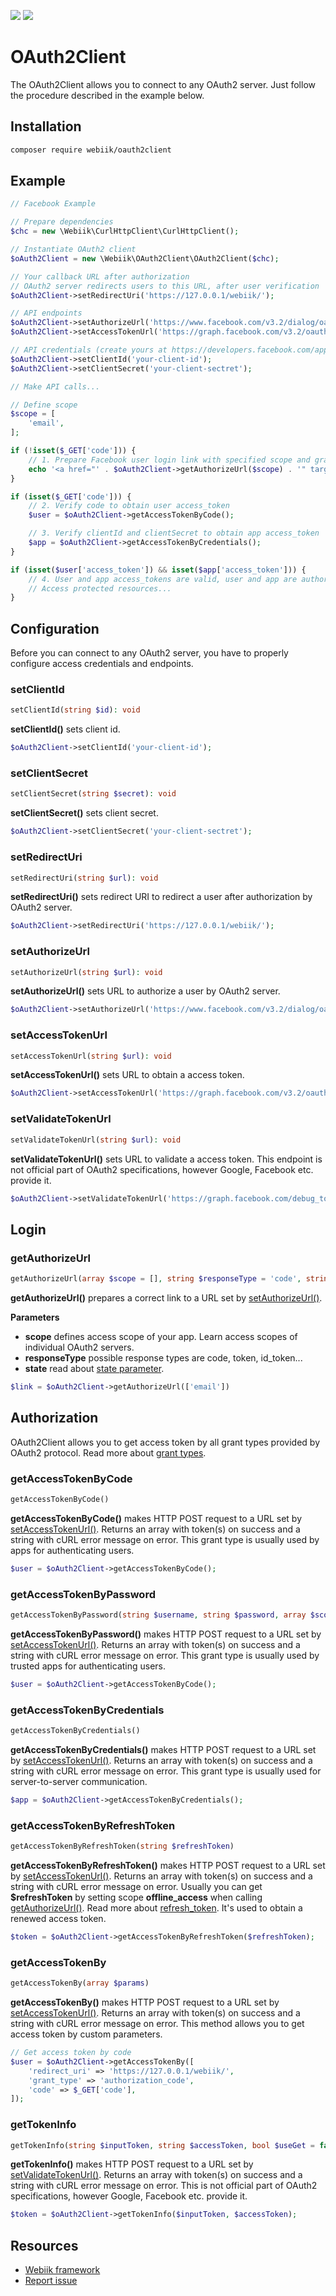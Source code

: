 <p align="left">
<img src="https://img.shields.io/packagist/l/webiik/webiik.svg"/>
<img src="https://img.shields.io/badge/dependencies-2-brightgreen.svg"/>
</p>

OAuth2Client
============
The OAuth2Client allows you to connect to any OAuth2 server. Just follow the procedure described in the example below.

Installation
------------
```bash
composer require webiik/oauth2client
```

Example
-------
```php
// Facebook Example

// Prepare dependencies
$chc = new \Webiik\CurlHttpClient\CurlHttpClient();

// Instantiate OAuth2 client
$oAuth2Client = new \Webiik\OAuth2Client\OAuth2Client($chc);

// Your callback URL after authorization
// OAuth2 server redirects users to this URL, after user verification
$oAuth2Client->setRedirectUri('https://127.0.0.1/webiik/');

// API endpoints
$oAuth2Client->setAuthorizeUrl('https://www.facebook.com/v3.2/dialog/oauth');
$oAuth2Client->setAccessTokenUrl('https://graph.facebook.com/v3.2/oauth/access_token');

// API credentials (create yours at https://developers.facebook.com/apps/)
$oAuth2Client->setClientId('your-client-id');
$oAuth2Client->setClientSecret('your-client-sectret');

// Make API calls...

// Define scope
$scope = [
    'email',
];

if (!isset($_GET['code'])) {
    // 1. Prepare Facebook user login link with specified scope and grand type
    echo '<a href="' . $oAuth2Client->getAuthorizeUrl($scope) . '" target="_blank">Authorize with Facebook</a><br/>';
}

if (isset($_GET['code'])) {
    // 2. Verify code to obtain user access_token
    $user = $oAuth2Client->getAccessTokenByCode();

    // 3. Verify clientId and clientSecret to obtain app access_token
    $app = $oAuth2Client->getAccessTokenByCredentials();
}

if (isset($user['access_token']) && isset($app['access_token'])) {
    // 4. User and app access_tokens are valid, user and app are authorized by Facebook
    // Access protected resources...
}
```

Configuration
-------------
Before you can connect to any OAuth2 server, you have to properly configure access credentials and endpoints.

### setClientId
```php
setClientId(string $id): void
```
**setClientId()** sets client id.
```php
$oAuth2Client->setClientId('your-client-id');
```

### setClientSecret
```php
setClientSecret(string $secret): void
```
**setClientSecret()** sets client secret.
```php
$oAuth2Client->setClientSecret('your-client-sectret');
```

### setRedirectUri
```php
setRedirectUri(string $url): void
```
**setRedirectUri()** sets redirect URI to redirect a user after authorization by OAuth2 server.
```php
$oAuth2Client->setRedirectUri('https://127.0.0.1/webiik/');
```

### setAuthorizeUrl
```php
setAuthorizeUrl(string $url): void
```
**setAuthorizeUrl()** sets URL to authorize a user by OAuth2 server.
```php
$oAuth2Client->setAuthorizeUrl('https://www.facebook.com/v3.2/dialog/oauth');
```

### setAccessTokenUrl
```php
setAccessTokenUrl(string $url): void
```
**setAccessTokenUrl()** sets URL to obtain a access token.
```php
$oAuth2Client->setAccessTokenUrl('https://graph.facebook.com/v3.2/oauth/access_token');
```

### setValidateTokenUrl
```php
setValidateTokenUrl(string $url): void
```
**setValidateTokenUrl()** sets URL to validate a access token. This endpoint is not official part of OAuth2 specifications, however Google, Facebook etc. provide it.
```php
$oAuth2Client->setValidateTokenUrl('https://graph.facebook.com/debug_token');
```

Login
-------
### getAuthorizeUrl
```php
getAuthorizeUrl(array $scope = [], string $responseType = 'code', string $state = ''): string
```
**getAuthorizeUrl()** prepares a correct link to a URL set by [setAuthorizeUrl()](#setauthorizeurl).

**Parameters**
* **scope** defines access scope of your app. Learn access scopes of individual OAuth2 servers. 
* **responseType** possible response types are code, token, id_token...
* **state** read about [state parameter](https://auth0.com/docs/protocols/oauth2/oauth-state).
```php
$link = $oAuth2Client->getAuthorizeUrl(['email'])
```

Authorization
-------------
OAuth2Client allows you to get access token by all grant types provided by OAuth2 protocol. Read more about [grant types](https://auth0.com/docs/protocols/oauth2#authorization-grant-types).

### getAccessTokenByCode
```php
getAccessTokenByCode()
```
**getAccessTokenByCode()** makes HTTP POST request to a URL set by [setAccessTokenUrl()](#setaccesstokenurl). Returns an array with token(s) on success and a string with cURL error message on error. This grant type is usually used by apps for authenticating users.
```php
$user = $oAuth2Client->getAccessTokenByCode();
```

### getAccessTokenByPassword
```php
getAccessTokenByPassword(string $username, string $password, array $scope = [])
```
**getAccessTokenByPassword()** makes HTTP POST request to a URL set by [setAccessTokenUrl()](#setaccesstokenurl). Returns an array with token(s) on success and a string with cURL error message on error. This grant type is usually used by trusted apps for authenticating users.
```php
$user = $oAuth2Client->getAccessTokenByCode();
```

### getAccessTokenByCredentials
```php
getAccessTokenByCredentials()
```
**getAccessTokenByCredentials()** makes HTTP POST request to a URL set by [setAccessTokenUrl()](#setaccesstokenurl). Returns an array with token(s) on success and a string with cURL error message on error. This grant type is usually used for server-to-server communication.
```php
$app = $oAuth2Client->getAccessTokenByCredentials();
```

### getAccessTokenByRefreshToken
```php
getAccessTokenByRefreshToken(string $refreshToken)
```
**getAccessTokenByRefreshToken()** makes HTTP POST request to a URL set by [setAccessTokenUrl()](#setaccesstokenurl). Returns an array with token(s) on success and a string with cURL error message on error. Usually you can get **$refreshToken** by setting scope **offline_access** when calling [getAuthorizeUrl()](#getauthorizeurl). Read more about [refresh_token](#https://auth0.com/docs/tokens/refresh-token/current). It's used to obtain a renewed access token.
```php
$token = $oAuth2Client->getAccessTokenByRefreshToken($refreshToken);
```

### getAccessTokenBy
```php
getAccessTokenBy(array $params)
```
**getAccessTokenBy()** makes HTTP POST request to a URL set by [setAccessTokenUrl()](#setaccesstokenurl). Returns an array with token(s) on success and a string with cURL error message on error. This method allows you to get access token by custom parameters.
```php
// Get access token by code
$user = $oAuth2Client->getAccessTokenBy([
    'redirect_uri' => 'https://127.0.0.1/webiik/',
    'grant_type' => 'authorization_code',
    'code' => $_GET['code'],
]);
```

### getTokenInfo
```php
getTokenInfo(string $inputToken, string $accessToken, bool $useGet = false)
```
**getTokenInfo()** makes HTTP POST request to a URL set by [setValidateTokenUrl()](#setvalidatetokenurl). Returns an array with token(s) on success and a string with cURL error message on error. This is not official part of OAuth2 specifications, however Google, Facebook etc. provide it.
```php
$token = $oAuth2Client->getTokenInfo($inputToken, $accessToken);
```

Resources
---------
* [Webiik framework][1]
* [Report issue][2]

[1]: https://github.com/webiik/webiik
[2]: https://github.com/webiik/components/issues